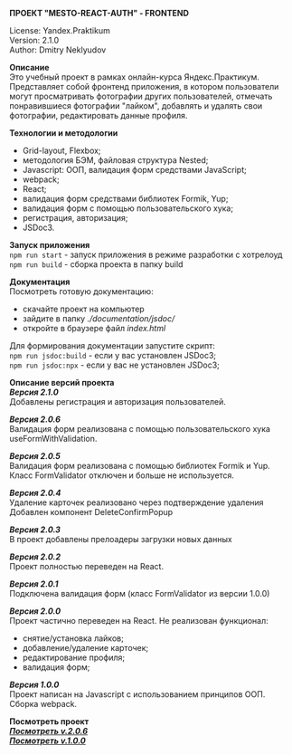 **ПРОЕКТ "MESTO-REACT-AUTH" - FRONTEND**

License: Yandex.Praktikum<br>
Version: 2.1.0<br>
Author: Dmitry Neklyudov<br>

**Описание**<br>
Это учебный проект в рамках онлайн-курса Яндекс.Практикум. 
Представляет собой фронтенд приложения, в котором пользователи могут просматривать фотографии других пользователей, отмечать понравившиеся фотографии "лайком", добавлять и удалять свои фотографии, редактировать данные профиля.

**Технологии и методологии**<br>
- Grid-layout, Flexbox;
- методология БЭМ, файловая структура Nested;
- Javascript: ООП, валидация форм средствами JavaScript;
- webpack;
- React;
- валидация форм средствами библиотек Formik, Yup;
- валидация форм с помощью пользовательского хука;
- регистрация, авторизация;
- JSDoc3.

**Запуск приложения**      
`npm run start` - запуск приложения в режиме разработки с хотрелоуд     
`npm run build` -  сборка проекта в папку build 

**Документация**<br>
Посмотреть готовую документацию:<br>
 - скачайте проект на компьютер<br>
 - зайдите в папку *./documentation/jsdoc/*<br>
 - откройте в браузере файл *index.html*<br>   

Для формирования документации запустите скрипт:      
`npm run jsdoc:build` - если у вас установлен JSDoc3;     
`npm run jsdoc:npx` - если у вас не установлен JSDoc3;
 
**Описание версий проекта**     
***Версия 2.1.0***      
Добавлены регистрация и авторизация пользователей.      

***Версия 2.0.6***       
Валидация форм реализована с помощью пользовательского хука useFormWithValidation.

***Версия 2.0.5***<br>
Валидация форм реализована с помощью библиотек Formik и Yup.<br>
Класс FormValidator отключен и больше не используется.

***Версия 2.0.4***<br>
Удаление карточек реализовано через подтверждение удаления<br>
Добавлен компонент DeleteConfirmPopup

***Версия 2.0.3***<br>
В проект добавлены прелоадеры загрузки новых данных

***Версия 2.0.2***<br>
Проект полностью переведен на React.

***Версия 2.0.1***<br>
Подключена валидация форм (класс FormValidator из версии 1.0.0)

***Версия 2.0.0***<br>
Проект частично переведен на React.
Не реализован функционал:<br>
 - снятие/установка лайков;
 - добавление/удаление карточек;
 - редактирование профиля;
 - валидация форм;

 ***Версия 1.0.0***<br>
 Проект написан на Javascript с использованием принципов ООП.<br>
 Cборка webpack.

 **Посмотреть проект**<br>
 <a href="https://dnwd843.github.io/react-mesto-auth/">***Посмотреть v.2.0.6***</a><br>
 <a href="http://dnwd843.github.io/mesto/">***Посмотреть v.1.0.0***</a>

